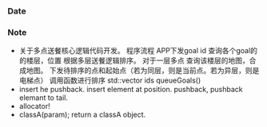 ### Date

### Note
- 关于多点送餐核心逻辑代码开发。
程序流程
APP下发goal id
查询各个goal的的楼层，位置
根据多层送餐逻辑排序。
对于一层多点
	查询该楼层的地图，合成地图。
	下发待排序的点和起始点（若为同层，则是当前点。若为异层，则是电梯点）
调用函数进行排序
std::vector<int> ids queueGoals()
- insert he pushback. insert element at position. pushback, pushback elemant to tail. 
- allocator!
- classA(param); return a classA object.
